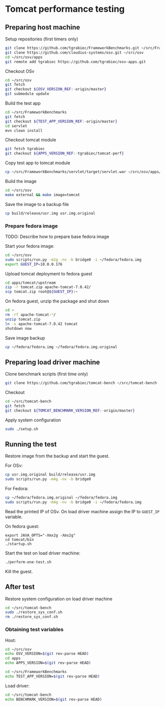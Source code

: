 Tomcat performance testing
=========================


## Preparing host machine

Setup repositories (first timers only)

```sh
git clone https://github.com/tgrabiec/FrameworkBenchmarks.git ~/src/FrameworkBenchmarks
git clone https://github.com/cloudius-systems/osv.git ~/src/osv
cd ~/src/osv/apps
git remote add tgrabiec https://github.com/tgrabiec/osv-apps.git
```

Checkout OSv

```sh
cd ~/src/osv
git fetch
git checkout ${OSV_VERSION_REF:-origin/master}
git submodule update
```

Build the test app

```sh
cd ~/src/FrameworkBenchmarks
git fetch
git checkout ${TEST_APP_VERSION_REF:-origin/master}
cd servlet
mvn clean install
```

Checkout tomcat module

```sh
git fetch tgrabiec
git checkout ${APPS_VERSION_REF:-tgrabiec/tomcat-perf}
```

Copy test app to tomcat module

```sh
cp ~/src/FrameworkBenchmarks/servlet/target/servlet.war ~/src/osv/apps/tomcat/upstream/apache-tomcat-${TOMCAT_VERSION}/webapps/
```

Build the image
```sh
cd ~/src/osv
make external && make image=tomcat
```

Save the image to a backup file

```sh
cp build/release/usr.img usr.img.original
```

### Prepare fedora image

TODO: Describe how to prepare base fedora image

Start your fedora image:

```sh
cd ~/src/osv
sudo scripts/run.py -m2g -nv -b bridge0 -i ~/fedora/fedora.img
export GUEST_IP=10.0.0.176
```

Upload tomcat deployment to fedora guest
```sh
cd apps/tomcat/upstream
zip -r tomcat.zip apache-tomcat-7.0.42/
scp tomcat.zip root@${GUEST_IP}:~
```

On fedora guest, unzip the package and shut down

```sh
cd ~
rm -rf apache-tomcat-*/
unzip tomcat.zip
ln -s apache-tomcat-7.0.42 tomcat
shutdown now
```

Save image backup

```sh
cp ~/fedora/fedora.img ~/fedora/fedora.img.original 
```


## Preparing load driver machine

Clone benchmark scripts (first time only)

```sh
git clone https://github.com/tgrabiec/tomcat-bench ~/src/tomcat-bench
```

Checkout

```sh
cd ~/src/tomcat-bench
git fetch
git checkout ${TOMCAT_BENCHMARK_VERSION_REF:-origin/master}
```

Apply system configuration

```sh
sudo ./setup.sh
```


## Running the test

Restore image from the backup and start the guest.

For OSv:
```sh
cp usr.img.original build/release/usr.img
sudo scripts/run.py -m4g -nv -b bridge0
```

For Fedora:
```sh
cp ~/fedora/fedora.img.original ~/fedora/fedora.img
sudo scripts/run.py -m4g -nv -b bridge0 -i ~/fedora/fedora.img
```

Read the printed IP of OSv. On load driver machine assign the IP to `GUEST_IP` variable.

On fedora guest:
```osv
export JAVA_OPTS="-Xmx2g -Xms2g"
cd tomcat/bin
./startup.sh
```

Start the test on load driver machine:

```sh
./perform-one-test.sh
```

Kill the guest.



## After test

Restore system configuration on load driver machine

```sh
cd ~/src/tomcat-bench
sudo ./restore_sys_conf.sh
rm ./restore_sys_conf.sh
```

### Obtaining test variables

Host:

```sh
cd ~/src/osv
echo OSV_VERSION=$(git rev-parse HEAD)
cd apps
echo APPS_VERSION=$(git rev-parse HEAD)
```

```sh
cd ~/src/FrameworkBenchmarks
echo TEST_APP_VERSION=$(git rev-parse HEAD)
```

Load driver:

```sh
cd ~/src/tomcat-bench
echo BENCHMARK_VERSION=$(git rev-parse HEAD)
```
